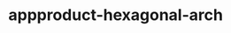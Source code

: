  # appproduct-hexagonal-arch                 
            
         
                 
            
           
                
                     
             
           
       
  
 
